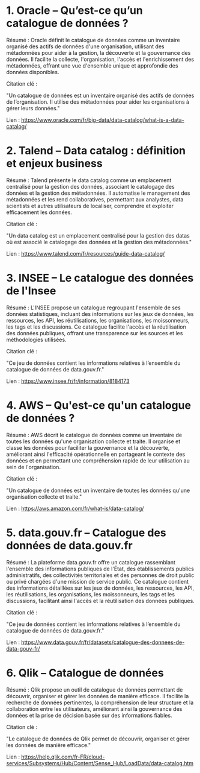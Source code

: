 # 1. Oracle – Qu’est-ce qu’un catalogue de données ?
Résumé : Oracle définit le catalogue de données comme un inventaire organisé des actifs de données d'une organisation, utilisant des métadonnées pour aider à la gestion, la découverte et la gouvernance des données. Il facilite la collecte, l'organisation, l'accès et l'enrichissement des métadonnées, offrant une vue d'ensemble unique et approfondie des données disponibles.

Citation clé :

"Un catalogue de données est un inventaire organisé des actifs de données de l’organisation. Il utilise des métadonnées pour aider les organisations à gérer leurs données."

Lien : https://www.oracle.com/fr/big-data/data-catalog/what-is-a-data-catalog/

# 2. Talend – Data catalog : définition et enjeux business
Résumé : Talend présente le data catalog comme un emplacement centralisé pour la gestion des données, associant le catalogage des données et la gestion des métadonnées. Il automatise le management des métadonnées et les rend collaboratives, permettant aux analystes, data scientists et autres utilisateurs de localiser, comprendre et exploiter efficacement les données.

Citation clé :

"Un data catalog est un emplacement centralisé pour la gestion des datas où est associé le catalogage des données et la gestion des métadonnées."

Lien : https://www.talend.com/fr/resources/guide-data-catalog/

# 3. INSEE – Le catalogue des données de l'Insee
Résumé : L'INSEE propose un catalogue regroupant l'ensemble de ses données statistiques, incluant des informations sur les jeux de données, les ressources, les API, les réutilisations, les organisations, les moissonneurs, les tags et les discussions. Ce catalogue facilite l'accès et la réutilisation des données publiques, offrant une transparence sur les sources et les méthodologies utilisées.

Citation clé :

"Ce jeu de données contient les informations relatives à l’ensemble du catalogue de données de data.gouv.fr."

Lien : https://www.insee.fr/fr/information/8184173

# 4. AWS – Qu'est-ce qu'un catalogue de données ?
Résumé : AWS décrit le catalogue de données comme un inventaire de toutes les données qu'une organisation collecte et traite. Il organise et classe les données pour faciliter la gouvernance et la découverte, améliorant ainsi l'efficacité opérationnelle en partageant le contexte des données et en permettant une compréhension rapide de leur utilisation au sein de l'organisation.

Citation clé :

"Un catalogue de données est un inventaire de toutes les données qu'une organisation collecte et traite."

Lien : https://aws.amazon.com/fr/what-is/data-catalog/

# 5. data.gouv.fr – Catalogue des données de data.gouv.fr
Résumé : La plateforme data.gouv.fr offre un catalogue rassemblant l'ensemble des informations publiques de l'État, des établissements publics administratifs, des collectivités territoriales et des personnes de droit public ou privé chargées d'une mission de service public. Ce catalogue contient des informations détaillées sur les jeux de données, les ressources, les API, les réutilisations, les organisations, les moissonneurs, les tags et les discussions, facilitant ainsi l'accès et la réutilisation des données publiques.

Citation clé :

"Ce jeu de données contient les informations relatives à l’ensemble du catalogue de données de data.gouv.fr."

Lien : https://www.data.gouv.fr/fr/datasets/catalogue-des-donnees-de-data-gouv-fr/

# 6. Qlik – Catalogue de données
Résumé : Qlik propose un outil de catalogue de données permettant de découvrir, organiser et gérer les données de manière efficace. Il facilite la recherche de données pertinentes, la compréhension de leur structure et la collaboration entre les utilisateurs, améliorant ainsi la gouvernance des données et la prise de décision basée sur des informations fiables.

Citation clé :

"Le catalogue de données de Qlik permet de découvrir, organiser et gérer les données de manière efficace."

Lien : https://help.qlik.com/fr-FR/cloud-services/Subsystems/Hub/Content/Sense_Hub/LoadData/data-catalog.htm
